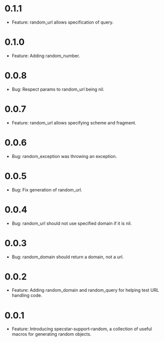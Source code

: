 # 0.1.1
  * Feature: random_url allows specification of query.

# 0.1.0
  * Feature: Adding random_number.

# 0.0.8
  * Bug: Respect params to random_url being nil.

# 0.0.7
  * Feature: random_url allows specifying scheme and fragment.

# 0.0.6
  * Bug: random_exception was throwing an exception.

# 0.0.5
  * Bug: Fix generation of random_url.

# 0.0.4
  * Bug: random_url should not use specified domain if it is nil.

# 0.0.3
  * Bug: random_domain should return a domain, not a url.

# 0.0.2
  * Feature: Adding random_domain and random_query for helping test URL handling code.

# 0.0.1
  * Feature: Introducing specstar-support-random, a collection of useful macros for generating random objects.
